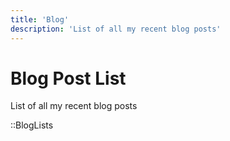 ```yaml
---
title: 'Blog'
description: 'List of all my recent blog posts'
---
```


# Blog Post List

List of all my recent blog posts

::BlogLists
